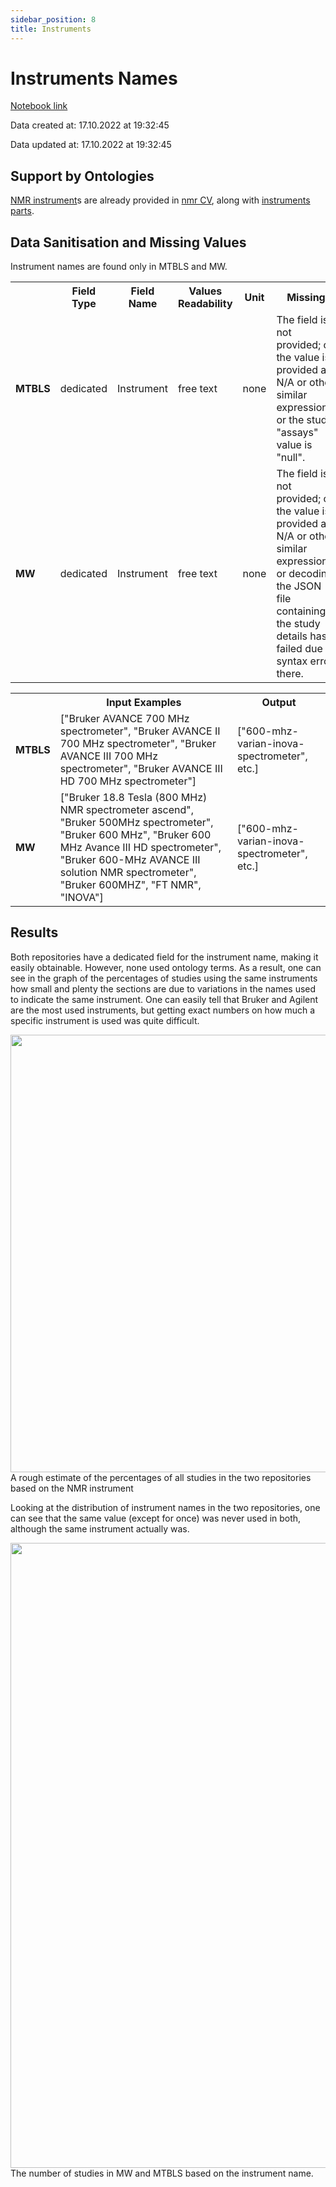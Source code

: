 ```yaml
---
sidebar_position: 8
title: Instruments
---
```

# Instruments Names
[Notebook link](https://github.com/NFDI4Chem/repo-scripts/blob/main/notebooks/instruments-names.ipynb)

Data created at: 17.10.2022 at 19:32:45

Data updated at: 17.10.2022 at 19:32:45

## Support by Ontologies

[NMR instrument](https://terminology.nfdi4chem.de/ts/ontologies/nmrcv/terms?iri=http%3A%2F%2FnmrML.org%2FnmrCV%23NMR%3A1400059)s are already provided in [nmr CV](https://terminology.nfdi4chem.de/ts/ontologies/nmrcv), along with [instruments parts](https://terminology.nfdi4chem.de/ts/ontologies/nmrcv/terms?iri=http%3A%2F%2FnmrML.org%2FnmrCV%23NMR%3A1000463&viewMode=All&siblings=false).

## Data Sanitisation and Missing Values
Instrument names are found only in MTBLS and MW.

<table>
  <tr>
    <th></th>
    <th>Field Type</th>
    <th>Field Name</th>
    <th>Values Readability</th>
    <th>Unit</th>
    <th>Missing</th>
  </tr>
  <tr>
    <td><b>MTBLS</b></td>
    <td>dedicated</td>
    <td>Instrument</td>
    <td>free text</td>
    <td>none</td>
    <td>The field is not provided; or the value is provided as N/A or other similar expressions; or the study "assays" value is "null".</td>
  </tr>
  <tr>
    <td><b>MW</b></td>
    <td>dedicated</td>
    <td>Instrument</td>
    <td>free text</td>
    <td>none</td>
    <td>The field is not provided; or the value is provided as N/A or other similar expressions; or decoding the JSON file containing the study details has failed due to syntax error there.</td>
  </tr>
</table>

<table>
  <tr>
    <th></th>
    <th>Input Examples</th>
    <th>Output</th>
  </tr>
  <tr>
    <td><b>MTBLS</b></td>
    <td>["Bruker AVANCE 700 MHz spectrometer", "Bruker AVANCE II 700 MHz spectrometer", "Bruker AVANCE III 700 MHz spectrometer", "Bruker AVANCE III HD 700 MHz spectrometer"]</td>
    <td>["600-mhz-varian-inova-spectrometer", etc.]</td>
  </tr>
  <tr>
    <td><b>MW</b></td>
    <td>["Bruker 18.8 Tesla (800 MHz) NMR spectrometer ascend", "Bruker 500MHz spectrometer", "Bruker 600 MHz", "Bruker 600 MHz Avance III HD spectrometer", "Bruker 600-MHz AVANCE III solution NMR spectrometer", "Bruker 600MHZ", "FT NMR", "INOVA"]</td>
    <td>["600-mhz-varian-inova-spectrometer", etc.]</td>
  </tr>
</table>

## Results

Both repositories have a dedicated field for the instrument name, making it easily obtainable. However, none used ontology terms. As a result, one can see in the graph of the percentages of studies using the same instruments how small and plenty the sections are due to variations in the names used to indicate the same instrument. One can easily tell that Bruker and Agilent are the most used instruments, but getting exact numbers on how much a specific instrument is used was quite difficult.

<div style={{textAlign: 'center'}}>
<img src="/img/analysis/instrument-all.png" width="700"/>
<figcaption>A rough estimate of the percentages of all studies in the two repositories based on the NMR instrument</figcaption>
</div>

Looking at the distribution of instrument names in the two repositories, one can see that the same value (except for once) was never used in both, although the same instrument actually was. 

<div style={{textAlign: 'center'}}>
<img src="/img/analysis/instrument-h.png" width="1000"/>
<figcaption>The number of studies in MW and MTBLS based on the instrument name.</figcaption>
</div>
